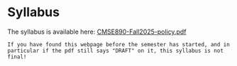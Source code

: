 # Syllabus 

The syllabus is available here: [CMSE890-Fall2025-policy.pdf](./F25/CMSE890-Fall2025-policy.pdf)

```{warning}
If you have found this webpage before the semester has started, and in particular if the pdf still says "DRAFT" on it, this syllabus is not final!
```


 <!-- <embed src="https://drive.google.com/viewerng/viewer?embedded=true&url=http://localhost:8000/Course_Info/Syllabus/FS25/CMSE890-Fall2025-policy.pdf" width="500" height="375" type="application/pdf"> -->